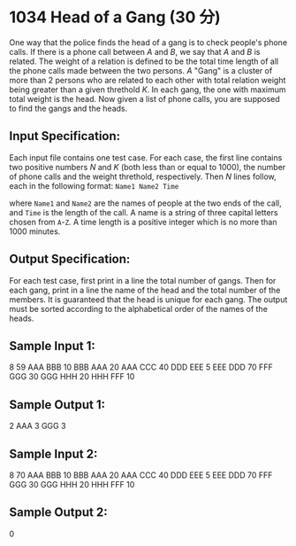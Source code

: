 # 1034 Head of a Gang (30 分)

One way that the police finds the head of a gang is to check people's phone calls. If there is a phone call between $A$ and $B$, we say that $A$ and $B$ is related. The weight of a relation is defined to be the total time length of all the phone calls made between the two persons. $A$ "Gang" is a cluster of more than 2 persons who are related to each other with total relation weight being greater than a given threthold $K$. In each gang, the one with maximum total weight is the head. Now given a list of phone calls, you are supposed to find the gangs and the heads.

## Input Specification:
Each input file contains one test case. For each case, the first line contains two positive numbers $N$ and $K$ (both less than or equal to 1000), the number of phone calls and the weight threthold, respectively. Then $N$ lines follow, each in the following format:
`Name1 Name2 Time`

where `Name1` and `Name2` are the names of people at the two ends of the call, and `Time` is the length of the call. A name is a string of three capital letters chosen from `A`-`Z`. A time length is a positive integer which is no more than 1000 minutes.

## Output Specification:
For each test case, first print in a line the total number of gangs. Then for each gang, print in a line the name of the head and the total number of the members. It is guaranteed that the head is unique for each gang. The output must be sorted according to the alphabetical order of the names of the heads.

## Sample Input 1:
8 59
AAA BBB 10
BBB AAA 20
AAA CCC 40
DDD EEE 5
EEE DDD 70
FFF GGG 30
GGG HHH 20
HHH FFF 10

## Sample Output 1:
2
AAA 3
GGG 3

## Sample Input 2:
8 70
AAA BBB 10
BBB AAA 20
AAA CCC 40
DDD EEE 5
EEE DDD 70
FFF GGG 30
GGG HHH 20
HHH FFF 10

## Sample Output 2:
0
